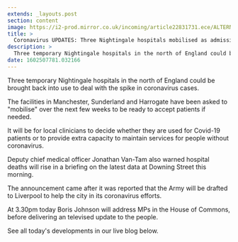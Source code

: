 ```yaml
--- 
extends: _layouts.post 
section: content 
image: https://i2-prod.mirror.co.uk/incoming/article22831731.ece/ALTERNATES/s1200/0_BESTPIX-Opening-Of-The-NHS-Nightingale-Hospital-North-East.jpg 
title: > 
  Coronavirus UPDATES: Three Nightingale hospitals mobilised as admission rates soar 
description: > 
  Three temporary Nightingale hospitals in the north of England could be brought back into use to deal with the spike in coronavirus cases.It will be for local clinicians to decide whether they are used for Covid-19 patients or to provide extra capacity to maintain services for people without coronavirus.Deputy chief medical officer Jonathan Van-Tam also warned hospital deaths will rise in a briefing on the latest data at Downing Street this morning.The announcement came after it was reported that the Army will be drafted to Liverpool to help the city in its coronavirus efforts.At 3.30pm today Boris Johnson will address MPs in the House of Commons, before delivering an televised update to the people. 
date: 1602507781.032166 
--- 
```

Three temporary Nightingale hospitals in the north of England could be brought back into use to deal with the spike in coronavirus cases.

The facilities in Manchester, Sunderland and Harrogate have been asked to "mobilise" over the next few weeks to be ready to accept patients if needed.

It will be for local clinicians to decide whether they are used for Covid-19 patients or to provide extra capacity to maintain services for people without coronavirus.

Deputy chief medical officer Jonathan Van-Tam also warned hospital deaths will rise in a briefing on the latest data at Downing Street this morning.

The announcement came after it was reported that the Army will be drafted to Liverpool to help the city in its coronavirus efforts.

At 3.30pm today Boris Johnson will address MPs in the House of Commons, before delivering an televised update to the people.

See all today's developments in our live blog below.